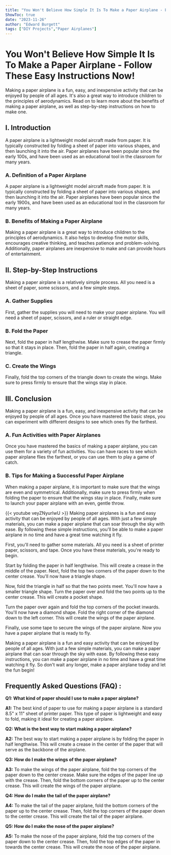 ```yaml
---
title: "You Won't Believe How Simple It Is To Make a Paper Airplane - Follow These Easy Instructions Now!"
ShowToc: true 
date: "2023-11-26"
author: "Edward Burgett" 
tags: ["DIY Projects","Paper Airplanes"]
---
```

# You Won't Believe How Simple It Is To Make a Paper Airplane - Follow These Easy Instructions Now! 

Making a paper airplane is a fun, easy, and inexpensive activity that can be enjoyed by people of all ages. It's also a great way to introduce children to the principles of aerodynamics. Read on to learn more about the benefits of making a paper airplane, as well as step-by-step instructions on how to make one.

## I. Introduction

A paper airplane is a lightweight model aircraft made from paper. It is typically constructed by folding a sheet of paper into various shapes, and then launching it into the air. Paper airplanes have been popular since the early 100s, and have been used as an educational tool in the classroom for many years. 

### A. Definition of a Paper Airplane

A paper airplane is a lightweight model aircraft made from paper. It is typically constructed by folding a sheet of paper into various shapes, and then launching it into the air. Paper airplanes have been popular since the early 1900s, and have been used as an educational tool in the classroom for many years. 

### B. Benefits of Making a Paper Airplane

Making a paper airplane is a great way to introduce children to the principles of aerodynamics. It also helps to develop fine motor skills, encourages creative thinking, and teaches patience and problem-solving. Additionally, paper airplanes are inexpensive to make and can provide hours of entertainment.

## II. Step-by-Step Instructions

Making a paper airplane is a relatively simple process. All you need is a sheet of paper, some scissors, and a few simple steps.

### A. Gather Supplies

First, gather the supplies you will need to make your paper airplane. You will need a sheet of paper, scissors, and a ruler or straight edge.

### B. Fold the Paper

Next, fold the paper in half lengthwise. Make sure to crease the paper firmly so that it stays in place. Then, fold the paper in half again, creating a triangle. 

### C. Create the Wings

Finally, fold the top corners of the triangle down to create the wings. Make sure to press firmly to ensure that the wings stay in place.

## III. Conclusion

Making a paper airplane is a fun, easy, and inexpensive activity that can be enjoyed by people of all ages. Once you have mastered the basic steps, you can experiment with different designs to see which ones fly the farthest. 

### A. Fun Activities with Paper Airplanes

Once you have mastered the basics of making a paper airplane, you can use them for a variety of fun activities. You can have races to see which paper airplane flies the farthest, or you can use them to play a game of catch. 

### B. Tips for Making a Successful Paper Airplane

When making a paper airplane, it is important to make sure that the wings are even and symmetrical. Additionally, make sure to press firmly when folding the paper to ensure that the wings stay in place. Finally, make sure to launch your paper airplane with an even, gentle throw.

{{< youtube veyZNyurlwU >}} 
Making paper airplanes is a fun and easy activity that can be enjoyed by people of all ages. With just a few simple materials, you can make a paper airplane that can soar through the sky with ease. By following these simple instructions, you'll be able to make a paper airplane in no time and have a great time watching it fly.

First, you'll need to gather some materials. All you need is a sheet of printer paper, scissors, and tape. Once you have these materials, you're ready to begin.

Start by folding the paper in half lengthwise. This will create a crease in the middle of the paper. Next, fold the top two corners of the paper down to the center crease. You'll now have a triangle shape.

Now, fold the triangle in half so that the two points meet. You'll now have a smaller triangle shape. Turn the paper over and fold the two points up to the center crease. This will create a pocket shape.

Turn the paper over again and fold the top corners of the pocket inwards. You'll now have a diamond shape. Fold the right corner of the diamond down to the left corner. This will create the wings of the paper airplane.

Finally, use some tape to secure the wings of the paper airplane. Now you have a paper airplane that is ready to fly.

Making a paper airplane is a fun and easy activity that can be enjoyed by people of all ages. With just a few simple materials, you can make a paper airplane that can soar through the sky with ease. By following these easy instructions, you can make a paper airplane in no time and have a great time watching it fly. So don't wait any longer, make a paper airplane today and let the fun begin!

## Frequently Asked Questions (FAQ) :
**Q1: What kind of paper should I use to make a paper airplane?**

**A1:** The best kind of paper to use for making a paper airplane is a standard 8.5" x 11" sheet of printer paper. This type of paper is lightweight and easy to fold, making it ideal for creating a paper airplane.

**Q2: What is the best way to start making a paper airplane?**

**A2:** The best way to start making a paper airplane is by folding the paper in half lengthwise. This will create a crease in the center of the paper that will serve as the backbone of the airplane. 

**Q3: How do I make the wings of the paper airplane?**

**A3:** To make the wings of the paper airplane, fold the top corners of the paper down to the center crease. Make sure the edges of the paper line up with the crease. Then, fold the bottom corners of the paper up to the center crease. This will create the wings of the paper airplane.

**Q4: How do I make the tail of the paper airplane?**

**A4:** To make the tail of the paper airplane, fold the bottom corners of the paper up to the center crease. Then, fold the top corners of the paper down to the center crease. This will create the tail of the paper airplane.

**Q5: How do I make the nose of the paper airplane?**

**A5:** To make the nose of the paper airplane, fold the top corners of the paper down to the center crease. Then, fold the top edges of the paper in towards the center crease. This will create the nose of the paper airplane.





